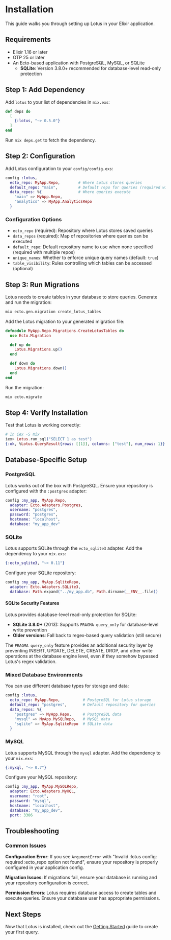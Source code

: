 # Installation

This guide walks you through setting up Lotus in your Elixir application.

## Requirements

- Elixir 1.16 or later
- OTP 25 or later
- An Ecto-based application with PostgreSQL, MySQL, or SQLite
  - **SQLite**: Version 3.8.0+ recommended for database-level read-only protection

## Step 1: Add Dependency

Add `lotus` to your list of dependencies in `mix.exs`:

```elixir
def deps do
  [
    {:lotus, "~> 0.5.0"}
  ]
end
```

Run `mix deps.get` to fetch the dependency.

## Step 2: Configuration

Add Lotus configuration to your `config/config.exs`:

```elixir
config :lotus,
  ecto_repo: MyApp.Repo,        # Where Lotus stores queries
  default_repo: "main",         # Default repo for queries (required with multiple repos)
  data_repos: %{                # Where queries execute
    "main" => MyApp.Repo,
    "analytics" => MyApp.AnalyticsRepo
  }
```

### Configuration Options

- `ecto_repo` (required): Repository where Lotus stores saved queries
- `data_repos` (required): Map of repositories where queries can be executed
- `default_repo`: Default repository name to use when none specified (required with multiple repos)
- `unique_names`: Whether to enforce unique query names (default: `true`)
- `table_visibility`: Rules controlling which tables can be accessed (optional)

## Step 3: Run Migrations

Lotus needs to create tables in your database to store queries. Generate and run the migration:

```bash
mix ecto.gen.migration create_lotus_tables
```

Add the Lotus migration to your generated migration file:

```elixir
defmodule MyApp.Repo.Migrations.CreateLotusTables do
  use Ecto.Migration

  def up do
    Lotus.Migrations.up()
  end

  def down do
    Lotus.Migrations.down()
  end
end
```

Run the migration:

```bash
mix ecto.migrate
```

## Step 4: Verify Installation

Test that Lotus is working correctly:

```elixir
# In iex -S mix
iex> Lotus.run_sql("SELECT 1 as test")
{:ok, %Lotus.QueryResult{rows: [[1]], columns: ["test"], num_rows: 1}}
```

## Database-Specific Setup

### PostgreSQL

Lotus works out of the box with PostgreSQL. Ensure your repository is configured with the `:postgrex` adapter:

```elixir
config :my_app, MyApp.Repo,
  adapter: Ecto.Adapters.Postgres,
  username: "postgres",
  password: "postgres",
  hostname: "localhost",
  database: "my_app_dev"
```

### SQLite

Lotus supports SQLite through the `ecto_sqlite3` adapter. Add the dependency to your `mix.exs`:

```elixir
{:ecto_sqlite3, "~> 0.11"}
```

Configure your SQLite repository:

```elixir
config :my_app, MyApp.SqliteRepo,
  adapter: Ecto.Adapters.SQLite3,
  database: Path.expand("../my_app.db", Path.dirname(__ENV__.file))
```

#### SQLite Security Features

Lotus provides database-level read-only protection for SQLite:

- **SQLite 3.8.0+** (2013): Supports `PRAGMA query_only` for database-level write prevention
- **Older versions**: Fall back to regex-based query validation (still secure)

The `PRAGMA query_only` feature provides an additional security layer by preventing INSERT, UPDATE, DELETE, CREATE, DROP, and other write operations at the database engine level, even if they somehow bypassed Lotus's regex validation.

### Mixed Database Environments

You can use different database types for storage and data:

```elixir
config :lotus,
  ecto_repo: MyApp.Repo,          # PostgreSQL for Lotus storage
  default_repo: "postgres",       # Default repository for queries
  data_repos: %{
    "postgres" => MyApp.Repo,     # PostgreSQL data
    "mysql" => MyApp.MySQLRepo,   # MySQL data
    "sqlite" => MyApp.SqliteRepo  # SQLite data
  }
```

### MySQL

Lotus supports MySQL through the `myxql` adapter. Add the dependency to your `mix.exs`:

```elixir
{:myxql, "~> 0.7"}
```

Configure your MySQL repository:

```elixir
config :my_app, MyApp.MySQLRepo,
  adapter: Ecto.Adapters.MyXQL,
  username: "root",
  password: "mysql",
  hostname: "localhost",
  database: "my_app_dev",
  port: 3306
```

## Troubleshooting

### Common Issues

**Configuration Error**: If you see `ArgumentError` with "Invalid :lotus config: required :ecto_repo option not found", ensure your repository is properly configured in your application config.

**Migration Issues**: If migrations fail, ensure your database is running and your repository configuration is correct.

**Permission Errors**: Lotus requires database access to create tables and execute queries. Ensure your database user has appropriate permissions.

## Next Steps

Now that Lotus is installed, check out the [Getting Started](getting-started.md) guide to create your first query.
